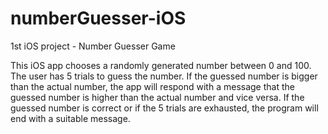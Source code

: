 # numberGuesser-iOS
1st iOS project - Number Guesser Game

This iOS app chooses a randomly generated number between 0 and 100. The user has 5 trials to guess the number. If the guessed number is bigger than the actual number, the app will respond with a message that the guessed number is higher than the actual number and vice versa. If the guessed number is correct or if the 5 trials are exhausted, the program will end with a suitable message.
